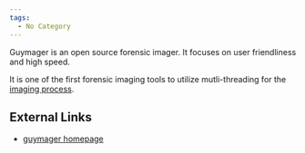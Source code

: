 ```yaml
---
tags:
  - No Category
---
```

Guymager is an open source forensic imager. It focuses on user
friendliness and high speed.

It is one of the first forensic imaging tools to utilize mutli-threading
for the [imaging process](disk_imaging.md).

## External Links

- [guymager homepage](http://guymager.sourceforge.net/)